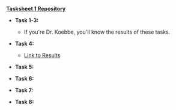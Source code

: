 **[Tasksheet 1 Repository](https://github.com/jaxtonw/math4610/Tasksheet1)**

+ **Task 1-3:**
  - If you're Dr. Koebbe, you'll know the results of these tasks.
+ **Task 4:**
  - [Link to Results](https://github.com/jaxtonw/math4610/Tasksheet1/Task4)
+ **Task 5:**

+ **Task 6:**

+ **Task 7:**

+ **Task 8:**

